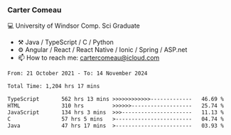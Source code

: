 ### Carter Comeau

💻 University of Windsor Comp. Sci Graduate

- ⚒️ Java / TypeScript / C / Python
- ⚙️ Angular / React / React Native / Ionic / Spring / ASP.net
- 📫 How to reach me: cartercomeau@icloud.com

<!--START_SECTION:waka-->

```txt
From: 21 October 2021 - To: 14 November 2024

Total Time: 1,204 hrs 17 mins

TypeScript       562 hrs 13 mins >>>>>>>>>>>>-------------   46.69 %
HTML             310 hrs         >>>>>>-------------------   25.74 %
JavaScript       134 hrs 3 mins  >>>----------------------   11.13 %
C                57 hrs 5 mins   >------------------------   04.74 %
Java             47 hrs 17 mins  >------------------------   03.93 %
```

<!--END_SECTION:waka-->

